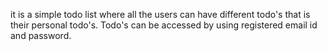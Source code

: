 it is a simple todo list where all the users can have different todo's that is their personal todo's. Todo's can be accessed by using registered email id and password.
